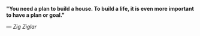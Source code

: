 **"You need a plan to build a house. To build a life, it is even more important to have a plan or goal."**

— _Zig Ziglar_
